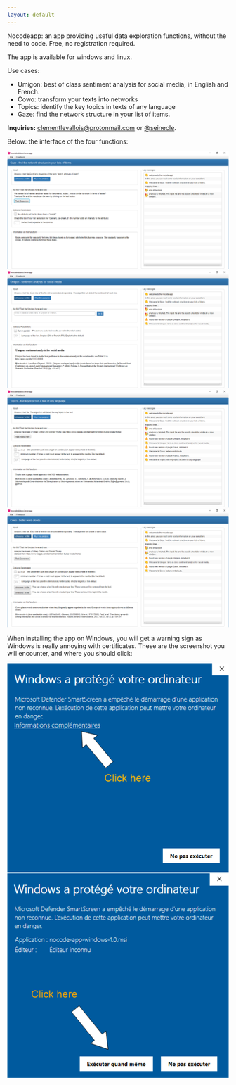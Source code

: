 ```yaml
---
layout: default
---
```


Nocodeapp: an app providing useful data exploration functions, without the need to code. Free, no registration required.

The app is available for windows and linux.

Use cases:

- Umigon: best of class sentiment analysis for social media, in English and French.
- Cowo: transform your texts into networks
- Topics: identify the key topics in texts of any language
- Gaze: find the network structure in your list of items.

**Inquiries:** clementlevallois@protonmail.com or [@seinecle](http://twitter.com/seinecle).

Below: the interface of the four functions:

![Gaze](./images/Gaze.png)
![Umigon](./images/Umigon.png)
![Topics](./images/Topics.png)
![Cowo](./images/Cowo.png)

When installing the app on Windows, you will get a warning sign as Windows is really annoying with certificates. These are the screenshot you will encounter, and where you should click:

![Warning 1](./images/warning_1.png)
![Warning 2](./images/warning_2.png)




